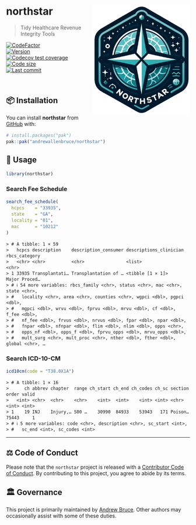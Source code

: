 
<!-- README.md is generated from README.Rmd. Please edit that file -->

# northstar <img src="man/figures/logo.png" align="right" height="300" />

> Tidy Healthcare Revenue Integrity Tools

<!-- badges: start -->

[![CodeFactor](https://www.codefactor.io/repository/github/andrewallenbruce/northstar/badge)](https://www.codefactor.io/repository/github/andrewallenbruce/northstar)
<br>
[![Version](https://img.shields.io/badge/version-0.0.4-red.svg)](https://github.com/andrewallenbruce/northstar)
<br> [![Codecov test
coverage](https://codecov.io/gh/andrewallenbruce/northstar/branch/master/graph/badge.svg)](https://app.codecov.io/gh/andrewallenbruce/northstar?branch=master)
<br> [![Code
size](https://img.shields.io/github/languages/code-size/andrewallenbruce/northstar.svg)](https://github.com/andrewallenbruce/northstar)
<br> [![Last
commit](https://img.shields.io/github/last-commit/andrewallenbruce/northstar.svg)](https://github.com/andrewallenbruce/northstar/commits/master)
<br>

<!-- badges: end -->

<br>

## :package: Installation

You can install **northstar** from [GitHub](https://github.com/) with:

``` r
# install.packages("pak")
pak::pak("andrewallenbruce/northstar")
```

## :beginner: Usage

``` r
library(northstar)
```

### Search Fee Schedule

``` r
search_fee_schedule(
  hcpcs    = "33935",
  state    = "GA",
  locality = "01",
  mac      = "10212"
)
```

    > # A tibble: 1 × 59
    >   hcpcs description    description_consumer descriptions_clinician rbcs_category
    >   <chr> <chr>          <chr>                <list>                 <chr>        
    > 1 33935 Transplantati… Transplantation of … <tibble [1 × 1]>       Major Proced…
    > # ℹ 54 more variables: rbcs_family <chr>, status <chr>, mac <chr>, state <chr>,
    > #   locality <chr>, area <chr>, counties <chr>, wgpci <dbl>, pgpci <dbl>,
    > #   mgpci <dbl>, wrvu <dbl>, fprvu <dbl>, mrvu <dbl>, cf <dbl>, f_fee <dbl>,
    > #   nf_fee <dbl>, frvus <dbl>, nrvus <dbl>, fpar <dbl>, npar <dbl>,
    > #   fnpar <dbl>, nfnpar <dbl>, flim <dbl>, nlim <dbl>, opps <chr>,
    > #   opps_nf <dbl>, opps_f <dbl>, fprvu_opps <dbl>, mrvu_opps <dbl>,
    > #   mult_surg <chr>, mult_proc <chr>, nther <dbl>, fther <dbl>, global <chr>, …

### Search ICD-10-CM

``` r
icd10cm(code = "T38.0X1A")
```

    > # A tibble: 1 × 16
    >      ch abbrev chapter  range ch_start ch_end ch_codes ch_sc section order valid
    >   <int> <chr>  <chr>    <chr>    <int>  <int>    <int> <int> <chr>   <int> <int>
    > 1    19 INJ    Injury,… S00 …    30990  84933    53943   171 Poison… 75443     1
    > # ℹ 5 more variables: code <chr>, description <chr>, sc_start <int>,
    > #   sc_end <int>, sc_codes <int>

------------------------------------------------------------------------

## :balance_scale: Code of Conduct

Please note that the `northstar` project is released with a [Contributor
Code of
Conduct](https://andrewallenbruce.github.io/northstar/CODE_OF_CONDUCT.html).
By contributing to this project, you agree to abide by its terms.

## :classical_building: Governance

This project is primarily maintained by [Andrew
Bruce](https://github.com/andrewallenbruce). Other authors may
occasionally assist with some of these duties.
